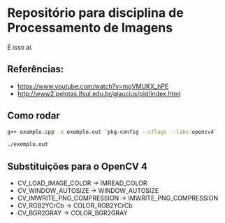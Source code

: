 # Repositório para disciplina de Processamento de Imagens

É isso aí.

## Referências:
- https://www.youtube.com/watch?v=mqVMUKX_hPE
- http://www2.pelotas.ifsul.edu.br/glaucius/pid/index.html

## Como rodar
```BASH
g++ exemplo.cpp -o exemplo.out `pkg-config --cflags --libs opencv4`
```
```BASH
./exemplo.out
```

## Substituições para o OpenCV 4
- CV_LOAD_IMAGE_COLOR -> IMREAD_COLOR
- CV_WINDOW_AUTOSIZE -> WINDOW_AUTOSIZE
- CV_IMWRITE_PNG_COMPRESSION -> IMWRITE_PNG_COMPRESSION
- CV_RGB2YCrCb -> COLOR_RGB2YCrCb
- CV_BGR2GRAY -> COLOR_BGR2GRAY